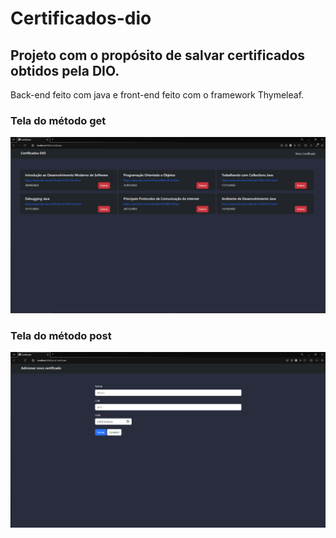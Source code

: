 # Certificados-dio

## Projeto com o propósito de salvar certificados obtidos pela DIO.
Back-end feito com java e front-end feito com o framework Thymeleaf.

### Tela do método get
![enter image description here](https://github.com/Fabio3958/certificados-dio/blob/master/assets/get.png)

### Tela do método post
![enter image description here](https://github.com/Fabio3958/certificados-dio/blob/master/assets/post.png)
